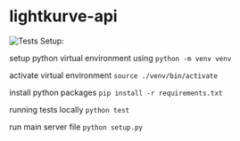 # lightkurve-api
![Tests](https://github.com/astrarium-dev/lightkurve-api/actions/workflows/tests.yaml/badge.svg)
Setup:

setup python virtual environment using
`python -m venv venv`

activate virtual environment
`source ./venv/bin/activate`

install python packages
`pip install -r requirements.txt`

running tests locally
`python test`

run main server file
`python setup.py`
